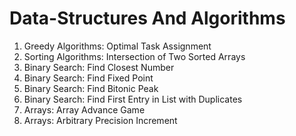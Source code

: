 # Data-Structures And Algorithms


01. Greedy Algorithms: Optimal Task Assignment
02. Sorting Algorithms: Intersection of Two Sorted Arrays
03. Binary Search: Find Closest Number
04. Binary Search: Find Fixed Point
05. Binary Search: Find Bitonic Peak
06. Binary Search: Find First Entry in List with Duplicates
07. Arrays: Array Advance Game
08. Arrays: Arbitrary Precision Increment

